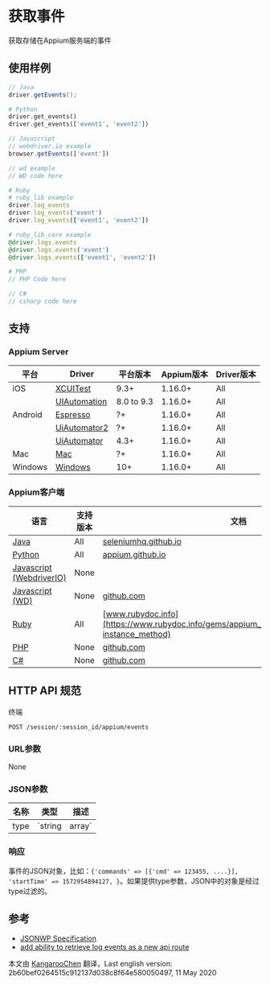 # 获取事件

获取存储在Appium服务端的事件

## 使用样例

```java
// Java
driver.getEvents();

```

```python
# Python
driver.get_events()
driver.get_events(['event1', 'event2'])

```

```javascript
// Javascript
// webdriver.io example
browser.getEvents(['event'])

// wd example
// WD code here

```

```ruby
# Ruby
# ruby_lib example
driver.log_events
driver.log_events('event')
driver.log_events(['event1', 'event2'])

# ruby_lib_core example
@driver.logs.events
@driver.logs.events('event')
@driver.logs.events(['event1', 'event2'])

```

```php
# PHP
// PHP Code here

```

```csharp
// C#
// csharp code here

```

## 支持


### Appium Server

| 平台    | Driver                                                   | 平台版本   | Appium版本 | Driver版本 |
|--------|----------------|------|--------------|--------------|
| iOS | [XCUITest](/docs/en/drivers/ios-xcuitest.md) | 9.3+ | 1.16.0+ | All |
|  | [UIAutomation](/docs/en/drivers/ios-uiautomation.md) | 8.0 to 9.3 | 1.16.0+ | All |
| Android | [Espresso](/docs/en/drivers/android-espresso.md) | ?+ | 1.16.0+ | All |
|  | [UiAutomator2](/docs/en/drivers/android-uiautomator2.md) | ?+ | 1.16.0+ | All |
|  | [UiAutomator](/docs/en/drivers/android-uiautomator.md) | 4.3+ | 1.16.0+ | All |
| Mac | [Mac](/docs/en/drivers/mac.md) | ?+ | 1.16.0+ | All |
| Windows | [Windows](/docs/en/drivers/windows.md) | 10+ | 1.16.0+ | All |

### Appium客户端

| 语言                                                         | 支持版本 | 文档                                                         |
|--------|-------|-------------|
|[Java](https://github.com/appium/java-client/releases/latest)| All | [seleniumhq.github.io](https://seleniumhq.github.io/selenium/docs/api/java/org/openqa/selenium/WebElement.html#click--) |
|[Python](https://github.com/appium/python-client/releases/latest)| All | [appium.github.io](https://appium.github.io/python-client-sphinx/webdriver.extensions.html#webdriver.extensions.log_event.LogEvent.get_events) |
|[Javascript (WebdriverIO)](http://webdriver.io/index.html)| None |  |
|[Javascript (WD)](https://github.com/admc/wd/releases/latest)| None | [github.com](https://github.com/admc/wd/releases) |
|[Ruby](https://github.com/appium/ruby_lib/releases/latest)| All | [www.rubydoc.info](https://www.rubydoc.info/gems/appium_lib/Appium/Driver#log_event-instance_method) |
|[PHP](https://github.com/appium/php-client/releases/latest)| None | [github.com](https://github.com/appium/php-client/releases/latest) |
|[C#](https://github.com/appium/appium-dotnet-driver/releases/latest)| None | [github.com](https://github.com/appium/appium) |


## HTTP API 规范

终端

`POST /session/:session_id/appium/events`


### URL参数

None


### JSON参数

| 名称 | 类型                   | 描述                                             |
|----|----|-----------|
| type | `string|array<string>` | （可选）如果提供了type参数，获取type中指定的事件 |


### 响应

事件的JSON对象，比如：`{'commands' => [{'cmd' => 123455, ....}], 'startTime' => 1572954894127, }`。如果提供type参数，JSON中的对象是经过type过滤的。


## 参考

* [JSONWP Specification](https://github.com/appium/appium-base-driver/blob/master/lib/protocol/routes.js#L597)
* [add ability to retrieve log events as a new api route](https://github.com/appium/appium-base-driver/pull/365)



本文由 [KangarooChen](https://github.com/KangarooChen) 翻译，Last english version: 2b60bef0264515c912137d038c8f64e580050497, 11 May 2020